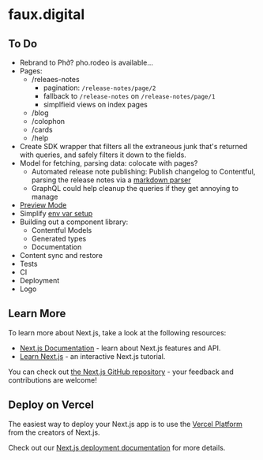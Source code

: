 # faux.digital

## To Do

- Rebrand to Phở? pho.rodeo is available…
- Pages:
  - /releaes-notes
    - pagination: `/release-notes/page/2`
    - fallback to `/release-notes` on `/release-notes/page/1`
    - simplfieid views on index pages
  - /blog
  - /colophon
  - /cards
  - /help
- Create SDK wrapper that filters all the extraneous junk that's returned with queries, and safely filters it down to the fields.
- Model for fetching, parsing data: colocate with pages?
  - Automated release note publishing: Publish changelog to Contentful, parsing the release notes via a [markdown parser](https://github.com/markdown-it/markdown-it)
  - GraphQL could help cleanup the queries if they get annoying to manage
- [Preview Mode](https://nextjs.org/docs/advanced-features/preview-mode)
- Simplify [env var setup](https://nextjs.org/docs/api-reference/next.config.js/environment-variables)
- Building out a component library:
  - Contentful Models
  - Generated types
  - Documentation
- Content sync and restore
- Tests
- CI
- Deployment
- Logo

## Learn More

To learn more about Next.js, take a look at the following resources:

- [Next.js Documentation](https://nextjs.org/docs) - learn about Next.js features and API.
- [Learn Next.js](https://nextjs.org/learn) - an interactive Next.js tutorial.

You can check out [the Next.js GitHub repository](https://github.com/zeit/next.js/) - your feedback and contributions are welcome!

## Deploy on Vercel

The easiest way to deploy your Next.js app is to use the [Vercel Platform](https://vercel.com/import?utm_medium=default-template&filter=next.js&utm_source=create-next-app&utm_campaign=create-next-app-readme) from the creators of Next.js.

Check out our [Next.js deployment documentation](https://nextjs.org/docs/deployment) for more details.
